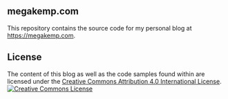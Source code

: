 ## megakemp.com

This repository contains the source code for my personal blog at https://megakemp.com.

## License

The content of this blog as well as the code samples found within are licensed under the [Creative Commons Attribution 4.0 International License](http://creativecommons.org/licenses/by/4.0/deed.en_US). <a rel="license" href="http://creativecommons.org/licenses/by/4.0/deed.en_US"><img alt="Creative Commons License" style="border-width:0" src="http://i.creativecommons.org/l/by/4.0/80x15.png" /></a>
